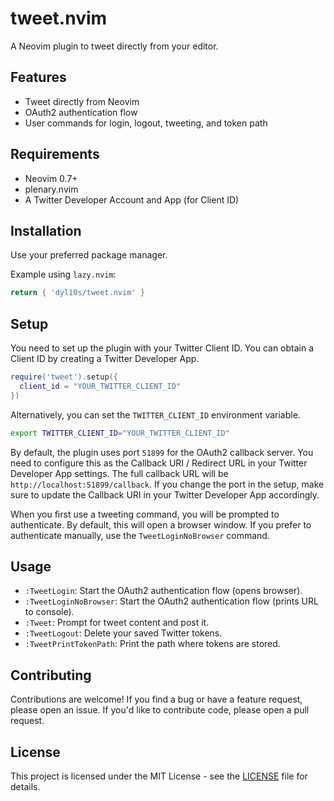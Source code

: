 # tweet.nvim

A Neovim plugin to tweet directly from your editor.

## Features

- Tweet directly from Neovim
- OAuth2 authentication flow
- User commands for login, logout, tweeting, and token path

## Requirements

- Neovim 0.7+
- plenary.nvim
- A Twitter Developer Account and App (for Client ID)

## Installation

Use your preferred package manager.

Example using `lazy.nvim`:

```lua
return { 'dyl10s/tweet.nvim' }
```

## Setup

You need to set up the plugin with your Twitter Client ID. You can obtain a Client ID by creating a Twitter Developer App.

```lua
require('tweet').setup({
  client_id = "YOUR_TWITTER_CLIENT_ID"
})
```

Alternatively, you can set the `TWITTER_CLIENT_ID` environment variable.

```bash
export TWITTER_CLIENT_ID="YOUR_TWITTER_CLIENT_ID"
```

By default, the plugin uses port `51899` for the OAuth2 callback server. You need to configure this as the Callback URI / Redirect URL in your Twitter Developer App settings. The full callback URL will be `http://localhost:51899/callback`. If you change the port in the setup, make sure to update the Callback URI in your Twitter Developer App accordingly.

When you first use a tweeting command, you will be prompted to authenticate. By default, this will open a browser window. If you prefer to authenticate manually, use the `TweetLoginNoBrowser` command.

## Usage

- `:TweetLogin`: Start the OAuth2 authentication flow (opens browser).
- `:TweetLoginNoBrowser`: Start the OAuth2 authentication flow (prints URL to console).
- `:Tweet`: Prompt for tweet content and post it.
- `:TweetLogout`: Delete your saved Twitter tokens.
- `:TweetPrintTokenPath`: Print the path where tokens are stored.

## Contributing

Contributions are welcome! If you find a bug or have a feature request, please open an issue. If you'd like to contribute code, please open a pull request.

## License

This project is licensed under the MIT License - see the [LICENSE](LICENSE) file for details.


